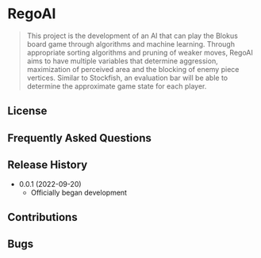 # RegoAI

> This project is the development of an AI that can play the Blokus board game through algorithms and machine learning.
> Through appropriate sorting algorithms and pruning of weaker moves, RegoAI aims to have multiple variables that determine aggression, maximization of perceived area and the blocking of enemy piece vertices.
> Similar to Stockfish, an evaluation bar will be able to determine the approximate game state for each player.

## License

## Frequently Asked Questions

## Release History

* 0.0.1 (2022-09-20)
  * Officially began development

## Contributions

## Bugs

